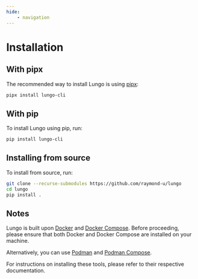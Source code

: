 ```yaml
---
hide:
    - navigation
---
```


# Installation

## With pipx

The recommended way to install Lungo is using [pipx](https://pypa.github.io/pipx/):

```bash linenums="1" title="Terminal"
pipx install lungo-cli
```

## With pip

To install Lungo using pip, run:

```bash linenums="1" title="Terminal"
pip install lungo-cli
```

## Installing from source

To install from source, run:

```bash linenums="1" title="Terminal"
git clone --recurse-submodules https://github.com/raymond-u/lungo
cd lungo
pip install .
```

## Notes

Lungo is built upon [Docker](https://www.docker.com/) and [Docker Compose](https://docs.docker.com/compose/). Before
proceeding, please ensure that both Docker and Docker Compose are installed on your machine.

Alternatively, you can use [Podman](https://podman.io/)
and [Podman Compose](https://github.com/containers/podman-compose).

For instructions on installing these tools, please refer to their respective documentation.
